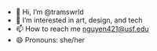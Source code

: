 - 👋 Hi, I’m @tramswrld
- 💖 I’m interested in art, design, and tech
- 📫 How to reach me nguyen421@usf.edu
- 😄 Pronouns: she/her


<!---
tramswrld/tramswrld is a ✨ special ✨ repository because its `README.md` (this file) appears on your GitHub profile.
You can click the Preview link to take a look at your changes.
--->
